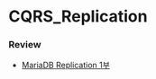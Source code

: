 # CQRS_Replication

### Review  
- [MariaDB Replication 1부]([url](https://velog.io/@devty/MariaDB-Replication-1%EB%B6%80)https://velog.io/@devty/MariaDB-Replication-1%EB%B6%80)  
